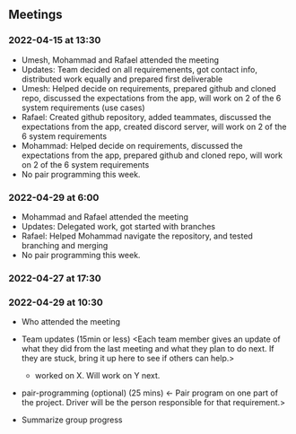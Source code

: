 ## Meetings


### 2022-04-15 at 13:30
- Umesh, Mohammad and Rafael attended the meeting
- Updates: Team decided on all requiremenents, got contact info, distributed work equally and prepared first deliverable
- Umesh: Helped decide on requirements, prepared github and cloned repo, discussed the expectations from the app, will work on 2 of the 6 system requirements (use cases)
- Rafael: Created github repository, added teammates, discussed the expectations from the app, created discord server, will work on 2 of the 6 system requirements
- Mohammad: Helped decide on requirements, discussed the expectations from the app, prepared github and cloned repo, will work on 2 of the 6 system requirements
- No pair programming this week.

### 2022-04-29 at 6:00
- Mohammad and Rafael attended the meeting
- Updates: Delegated work, got started with branches
- Rafael: Helped Mohammad navigate the repository, and tested branching and merging
- No pair programming this week.

### 2022-04-27 at 17:30
<meeting template would go here>
<only fill in template once you had the meeting>

### 2022-04-29 at 10:30
- Who attended the meeting
- Team updates (15min or less)
  <Each team member gives an update of what they did from the last meeting and what they plan to do next. If they are stuck, bring it up here to see if others can help.>
  - <name> worked on X. Will work on Y next. 

- pair-programming (optional) (25 mins)
  <- Pair program on one part of the project. Driver will be the person responsible for that requirement.>

- Summarize group progress
